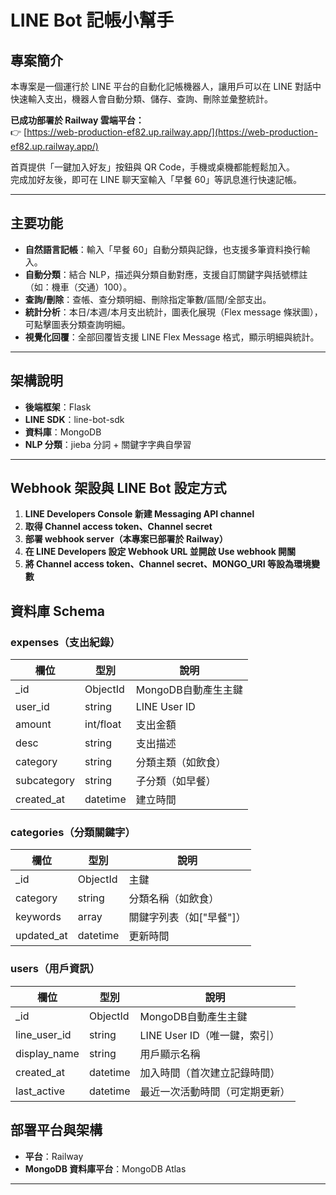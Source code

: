 # LINE Bot 記帳小幫手

## 專案簡介
本專案是一個運行於 LINE 平台的自動化記帳機器人，讓用戶可以在 LINE 對話中快速輸入支出，機器人會自動分類、儲存、查詢、刪除並彙整統計。

**已成功部署於 Railway 雲端平台：**  
👉 [https://web-production-ef82.up.railway.app/](https://web-production-ef82.up.railway.app/)

首頁提供「一鍵加入好友」按鈕與 QR Code，手機或桌機都能輕鬆加入。  
完成加好友後，即可在 LINE 聊天室輸入「早餐 60」等訊息進行快速記帳。

---

## 主要功能

- **自然語言記帳**：輸入「早餐 60」自動分類與記錄，也支援多筆資料換行輸入。
- **自動分類**：結合 NLP，描述與分類自動對應，支援自訂關鍵字與括號標註（如：機車（交通）100）。
- **查詢/刪除**：查帳、查分類明細、刪除指定筆數/區間/全部支出。
- **統計分析**：本日/本週/本月支出統計，圖表化展現（Flex message 條狀圖），可點擊圖表分類查詢明細。
- **視覺化回覆**：全部回覆皆支援 LINE Flex Message 格式，顯示明細與統計。

---

## 架構說明

- **後端框架**：Flask
- **LINE SDK**：line-bot-sdk
- **資料庫**：MongoDB
- **NLP 分類**：jieba 分詞 + 關鍵字字典自學習

---
## Webhook 架設與 LINE Bot 設定方式

1. **LINE Developers Console 新建 Messaging API channel**
2. **取得 Channel access token、Channel secret**
3. **部署 webhook server（本專案已部署於 Railway）**
4. **在 LINE Developers 設定 Webhook URL 並開啟 Use webhook 開關**  
5. **將 Channel access token、Channel secret、MONGO_URI 等設為環境變數**

## 資料庫 Schema

### expenses（支出紀錄）

| 欄位        | 型別      | 說明                  |
|-------------|-----------|-----------------------|
| _id         | ObjectId  | MongoDB自動產生主鍵   |
| user_id     | string    | LINE User ID          |
| amount      | int/float | 支出金額              |
| desc        | string    | 支出描述              |
| category    | string    | 分類主類（如飲食）    |
| subcategory | string    | 子分類（如早餐）      |
| created_at  | datetime  | 建立時間              |

### categories（分類關鍵字）

| 欄位      | 型別    | 說明                        |
|-----------|---------|-----------------------------|
| _id       | ObjectId| 主鍵                        |
| category  | string  | 分類名稱（如飲食）          |
| keywords  | array   | 關鍵字列表（如["早餐"]）    |
| updated_at| datetime| 更新時間                    |

### users（用戶資訊）

| 欄位         | 型別      | 說明                               |
|--------------|-----------|------------------------------------|
| _id          | ObjectId  | MongoDB自動產生主鍵                |
| line_user_id | string    | LINE User ID（唯一鍵，索引）        |
| display_name | string    | 用戶顯示名稱                       |
| created_at   | datetime  | 加入時間（首次建立記錄時間）        |
| last_active  | datetime  | 最近一次活動時間（可定期更新）      |

## 部署平台與架構

- **平台**：Railway
- **MongoDB 資料庫平台**：MongoDB Atlas
---